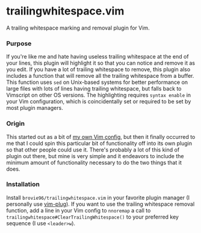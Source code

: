 # trailingwhitespace.vim
A trailing whitespace marking and removal plugin for Vim.

### Purpose
If you're like me and hate having useless trailing whitespace at the end of
your lines, this plugin will highlight it so that you can notice and remove it
as you edit. If you have a lot of trailing whitespace to remove, this plugin
also includes a function that will remove all the trailing whitespace from a
buffer. This function uses `sed` on Unix-based systems for better performance
on large files with lots of lines having trailing whitespace, but falls back to
Vimscript on other OS versions. The highlighting requires `syntax enable` in
your Vim configuration, which is coincidentally set or required to be set by
most plugin managers.

### Origin
This started out as a bit of [my own Vim config][my Vim config], but then it
finally occurred to me that I could spin this particular bit of functionality
off into its own plugin so that other people could use it. There's probably a
lot of this kind of plugin out there, but mine is very simple and it endeavors
to include the minimum amount of functionality necessary to do the two things
that it does.

### Installation
Install `brovie96/trailingwhitespace.vim` in your favorite plugin manager (I
personally use [vim-plug][vim-plug]). If you want to use the trailing
whitespace removal function, add a line in your Vim config to `nnoremap` a call
to `trailingwhitespace#ClearTrailingWhitespace()` to your preferred key
sequence (I use `<leader>w`).

[my Vim config]: https://github.com/brovie96/vimrc/
[vim-plug]: https://github.com/junegunn/vim-plug/

